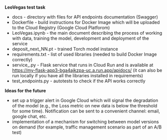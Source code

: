 **LeoVegas test task**

- docs - directory with files for API endpoints documentation (Swagger)
- Dockerfile - build instructions for Docker Image which will be uploaded to the Cloud Registry (Google Cloud Platforom)
- LeoVegas.ipynb - the main document describing the process of working with data, training the model, development and deployment of the service
- deposit_next_NN.pt - trained Torch model instance
- requirements.txt - list of used libraries (needed to build Docker Image correctly)
- service_.py - Flask service that runs in Cloud Run and is available at https://my-flask-app3-bga4ajkzpa-uc.a.run.app/apidocs/ (it can also be run locally if you have all the libraries installed in requirements)
- test_endpoints.py - autotests to check if the API works correctly



**Ideas for the future**

- set up a trigger alert in Google Cloud which will signal the degradation of the model (e.g., the Loss metric on new data is below the threshold for some time). Notification can be sent to a convenient channel: email, google chat, etc.
- implementation of a mechanism for switching between model versions on demand (for example, traffic management scenario as part of an A/B test)
